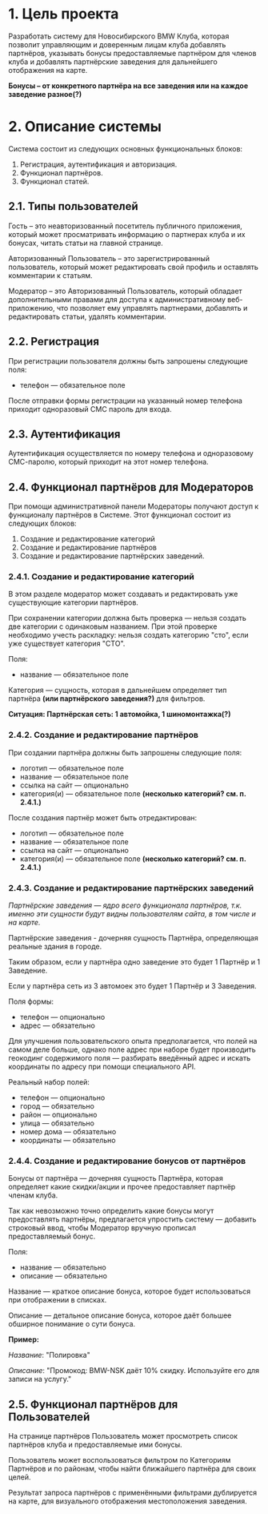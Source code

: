 # 1. Цель проекта

Разработать систему для Новосибирского BMW Клуба,
которая позволит управляющим и доверенным лицам клуба добавлять партнёров, указывать бонусы
предоставляемые партнёром для членов клуба и добавлять партнёрские заведения для
дальнейшего отображения на карте.

**Бонусы – от конкретного партнёра на все заведения или на каждое заведение разное(?)**


# 2. Описание системы

Система состоит из следующих основных функциональных блоков:

1. Регистрация, аутентификация и авторизация.
2. Функционал партнёров.
3. Функционал статей.


## 2.1. Типы пользователей

Гость – это неавторизованный посетитель публичного приложения, который может просматривать
информацию о партнерах клуба и их бонусах, читать статьи на главной странице.

Авторизованный Пользователь – это зарегистрированный пользователь, который может редактировать
свой профиль и оставлять комментарии к статьям.

Модератор – это Авторизованный Пользователь, который обладает дополнительными правами для доступа
к административному веб-приложению, что позволяет ему управлять партнерами, добавлять и
редактировать статьи, удалять комментарии.


## 2.2. Регистрация

При регистрации пользователя должны быть запрошены следующие поля:

* телефон — обязательное поле

После отправки формы регистрации на указанный номер телефона приходит одноразовый СМС пароль
для входа.


## 2.3. Аутентификация

Аутентификация осуществляется по номеру телефона и одноразовому СМС-паролю, который приходит на
этот номер телефона.


## 2.4. Функционал партнёров для Модераторов

При помощи административной панели Модераторы получают доступ к функционалу партнёров в Системе.
Этот функционал состоит из следующих блоков:

1. Создание и редактирование категорий
2. Создание и редактирование партнёров
3. Создание и редактирование партнёрских заведений.


### 2.4.1. Создание и редактирование категорий

В этом разделе модератор может создавать и редактировать уже существующие категории партнёров.

При сохранении категории должна быть проверка — нельзя создать две категории с одинаковым названием.
При этой проверке необходимо учесть раскладку: нельзя создать категорию "сто", если уже существует
категория "СТО".

Поля:
* название — обязательное поле

Категория — сущность, которая в дальнейшем определяет тип партнёра **(или партнёрского заведения?)**
для фильтров.

**Ситуация: Партнёрская сеть: 1 автомойка, 1 шиномонтажка(?)**


### 2.4.2. Создание и редактирование партнёров

При создании партнёра должны быть запрошены следующие поля:

* логотип — обязательное поле
* название — обязательное поле
* ссылка на сайт — опционально
* категория(и) — обязательное поле **(несколько категорий? см. п. 2.4.1.)**

После создания партнёр может быть отредактирован:

* логотип — обязательное поле
* название — обязательное поле
* ссылка на сайт — опционально
* категория(и) — обязательное поле **(несколько категорий? см. п. 2.4.1.)**


### 2.4.3. Создание и редактирование партнёрских заведений

_Партнёрские заведения — ядро всего функционала партнёров, т.к. именно эти сущности будут видны
пользователям сайта, в том числе и на карте._

Партнёрские заведения - дочерняя сущность Партнёра, определяющая реальные здания в городе.

Таким образом, если у партнёра одно заведение это будет 1 Партнёр и 1 Заведение.

Если у партнёра сеть из 3 автомоек это будет 1 Партнёр и 3 Заведения.

Поля формы:

* телефон — опционально
* адрес — обязательно

Для улучшения пользовательского опыта предполагается, что полей на самом деле больше,
однако поле адрес при наборе будет производить геокодинг содержимого поля —
разбирать введённый адрес и искать координаты по адресу при помощи специального API.

Реальный набор полей:

* телефон — опционально
* город — обязательно
* район — опционально
* улица — обязательно
* номер дома — обязательно
* координаты — обязательно

### 2.4.4. Создание и редактирование бонусов от партнёров

Бонусы от партнёра — дочерняя сущность Партнёра, которая определяет какие скидки/акции и прочее
предоставляет партнёр членам клуба.

Так как невозможно точно определить какие бонусы могут предоставлять партнёры,
предлагается упростить систему — добавить строковый ввод, чтобы Модератор вручную
прописал предоставляемый бонус.

Поля:
* название — обязательно
* описание — обязательно

Название — краткое описание бонуса, которое будет использоваться при отображении в списках.

Описание — детальное описание бонуса, которое даёт большее обширное понимание о сути бонуса.

**Пример:**

_Название_: "Полировка"

_Описание_: "Промокод: BMW-NSK даёт 10% скидку. Используйте его для записи на услугу."

## 2.5. Функционал партнёров для Пользователей

На странице партнёров Пользователь может просмотреть список партнёров клуба и предоставляемые ими
бонусы.

Пользователь может воспользоваться фильтром по Категориям Партнёров и по районам, чтобы найти
ближайшего партнёра для своих целей.

Результат запроса партнёров с применёнными фильтрами дублируется на карте, для визуального отображения
местоположения заведения.